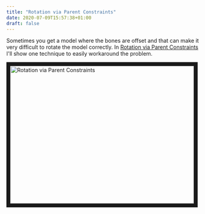 ```yaml
---
title: "Rotation via Parent Constraints"
date: 2020-07-09T15:57:38+01:00
draft: false
---
```


Sometimes you get a model where the bones are offset and that can make it very difficult to rotate the model correctly.
In [Rotation via Parent Constraints](https://youtu.be/4LXdrvYpo7A "CBCStudios") I'll show one technique to easily workaround the problem. 

<a href="https://www.youtube.com/watch?v=4LXdrvYpo7A
" target="_blank"><img src="https://img.youtube.com/vi/4LXdrvYpo7A/0.jpg" 
alt="Rotation via Parent Constraints" width="480" height="360" border="10" /></a>

<!--more-->


